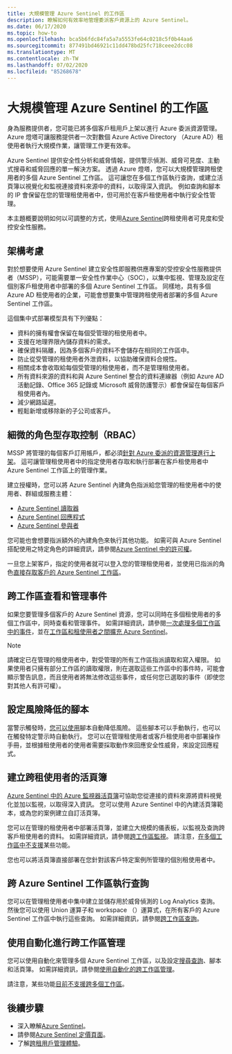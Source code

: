 ```yaml
---
title: 大規模管理 Azure Sentinel 的工作區
description: 瞭解如何有效率地管理委派客戶資源上的 Azure Sentinel。
ms.date: 06/17/2020
ms.topic: how-to
ms.openlocfilehash: bca5b6fdc84fa5a7a5553fe64c0218c5f0b44aa6
ms.sourcegitcommit: 877491bd46921c11dd478bd25fc718ceee2dcc08
ms.translationtype: MT
ms.contentlocale: zh-TW
ms.lasthandoff: 07/02/2020
ms.locfileid: "85268678"
---
```

# <a name="manage-azure-sentinel-workspaces-at-scale"></a>大規模管理 Azure Sentinel 的工作區

身為服務提供者，您可能已將多個客戶租用戶上架以進行 Azure 委派資源管理。 Azure 燈塔可讓服務提供者一次對數個 Azure Active Directory （Azure AD）租使用者執行大規模作業，讓管理工作更有效率。

Azure Sentinel 提供安全性分析和威脅情報，提供警示偵測、威脅可見度、主動式搜尋和威脅回應的單一解決方案。 透過 Azure 燈塔，您可以大規模管理跨租使用者的多個 Azure Sentinel 工作區。 這可讓您在多個工作區執行查詢，或建立活頁簿以視覺化和監視連接資料來源中的資料，以取得深入資訊。 例如查詢和腳本的 IP 會保留在您的管理租使用者中，但可用於在客戶租使用者中執行安全性管理。

本主題概要說明如何以可調整的方式，使用[Azure Sentinel](../../sentinel/overview.md)跨租使用者可見度和受控安全性服務。

## <a name="architectural-considerations"></a>架構考慮

對於想要使用 Azure Sentinel 建立安全性即服務供應專案的受控安全性服務提供者（MSSP），可能需要單一安全性作業中心（SOC），以集中監視、管理及設定在個別客戶租使用者中部署的多個 Azure Sentinel 工作區。 同樣地，具有多個 Azure AD 租使用者的企業，可能會想要集中管理跨租使用者部署的多個 Azure Sentinel 工作區。

這個集中式部署模型具有下列優點：

- 資料的擁有權會保留在每個受管理的租使用者中。
- 支援在地理界限內儲存資料的需求。
- 確保資料隔離，因為多個客戶的資料不會儲存在相同的工作區中。 
- 防止從受管理的租使用者外泄資料，以協助確保資料合規性。
- 相關成本會收取給每個受管理的租使用者，而不是管理租使用者。
- 所有資料來源的資料和與 Azure Sentinel 整合的資料連線器（例如 Azure AD 活動記錄、Office 365 記錄或 Microsoft 威脅防護警示）都會保留在每個客戶租使用者內。
- 減少網路延遲。
- 輕鬆新增或移除新的子公司或客戶。

## <a name="granular-role-based-access-control-rbac"></a>細微的角色型存取控制（RBAC）

MSSP 將管理的每個客戶訂用帳戶，都必須[針對 Azure 委派的資源管理進行上架](onboard-customer.md)。 這可讓管理租使用者中的指定使用者存取和執行部署在客戶租使用者中 Azure Sentinel 工作區上的管理作業。

建立授權時，您可以將 Azure Sentinel 內建角色指派給您管理的租使用者中的使用者、群組或服務主體：

- [Azure Sentinel 讀取器](../../role-based-access-control/built-in-roles.md#azure-sentinel-reader)
- [Azure Sentinel 回應程式](../../role-based-access-control/built-in-roles.md#azure-sentinel-responder)
- [Azure Sentinel 參與者](../../role-based-access-control/built-in-roles.md#azure-sentinel-contributor)

您可能也會想要指派額外的內建角色來執行其他功能。 如需可與 Azure Sentinel 搭配使用之特定角色的詳細資訊，請參閱[Azure Sentinel 中的許可權](../../sentinel/roles.md)。

一旦您上架客戶，指定的使用者就可以登入您的管理租使用者，並使用已指派的角色[直接存取客戶的 Azure Sentinel 工作區](../../sentinel/multiple-tenants-service-providers.md)。

## <a name="view-and-manage-incidents-across-workspaces"></a>跨工作區查看和管理事件

如果您要管理多個客戶的 Azure Sentinel 資源，您可以同時在多個租使用者的多個工作區中，同時查看和管理事件。 如需詳細資訊，請參閱[一次處理多個工作區中的事件](../../sentinel/multiple-workspace-view.md)，並在[工作區和租使用者之間擴充 Azure Sentinel](../../sentinel/extend-sentinel-across-workspaces-tenants.md)。

> [!NOTE]
> 請確定已在管理的租使用者中，對受管理的所有工作區指派讀取和寫入權限。 如果使用者只擁有部分工作區的讀取權限，則在選取這些工作區中的事件時，可能會顯示警告訊息，而且使用者將無法修改這些事件，或任何您已選取的事件（即使您對其他人有許可權）。

## <a name="configure-playbooks-for-mitigation"></a>設定風險降低的腳本

當警示觸發時，[您可以使用](../../sentinel/tutorial-respond-threats-playbook.md)腳本自動降低風險。 這些腳本可以手動執行，也可以在觸發特定警示時自動執行。 您可以在管理租使用者或客戶租使用者中部署操作手冊，並根據租使用者的使用者需要採取動作來回應安全性威脅，來設定回應程式。

## <a name="create-cross-tenant-workbooks"></a>建立跨租使用者的活頁簿

[Azure Sentinel 中的 Azure 監視器活頁簿](../../sentinel/overview.md#workbooks)可協助您從連接的資料來源將資料視覺化並加以監視，以取得深入資訊。 您可以使用 Azure Sentinel 中的內建活頁簿範本，或為您的案例建立自訂活頁簿。

您可以在管理的租使用者中部署活頁簿，並建立大規模的儀表板，以監視及查詢跨客戶租使用者的資料。 如需詳細資訊，請參閱[跨工作區監視](../../sentinel/extend-sentinel-across-workspaces-tenants.md#using-cross-workspace-workbooks)。 請注意，[在多個工作區中不支援](../../sentinel/extend-sentinel-across-workspaces-tenants.md#whats-not-supported-across-workspaces)某些功能。

您也可以將活頁簿直接部署在您針對該客戶特定案例所管理的個別租使用者中。

## <a name="run-queries-across-azure-sentinel-workspaces"></a>跨 Azure Sentinel 工作區執行查詢

您可以在管理租使用者中集中建立並儲存用於威脅偵測的 Log Analytics 查詢。 然後您可以使用 Union 運算子和 workspace （）運算式，在所有客戶的 Azure Sentinel 工作區中執行這些查詢。 如需詳細資訊，請參閱[跨工作區查詢](../../sentinel/extend-sentinel-across-workspaces-tenants.md#cross-workspace-querying)。

## <a name="use-automation-for-cross-workspace-management"></a>使用自動化進行跨工作區管理

您可以使用自動化來管理多個 Azure Sentinel 工作區，以及設定[搜尋查詢](../../sentinel/hunting.md)、腳本和活頁簿。 如需詳細資訊，請參閱[使用自動化的跨工作區管理](../../sentinel/extend-sentinel-across-workspaces-tenants.md#cross-workspace-management-using-automation)。

請注意，某些功能[目前不支援跨多個工作區](../../sentinel/extend-sentinel-across-workspaces-tenants.md#whats-not-supported-across-workspaces)。

## <a name="next-steps"></a>後續步驟

- 深入瞭解[Azure Sentinel](../../sentinel/overview.md)。
- 請參閱[Azure Sentinel 定價頁面](https://azure.microsoft.com/pricing/details/azure-sentinel/)。
- 了解[跨租用戶管理體驗](../concepts/cross-tenant-management-experience.md)。

